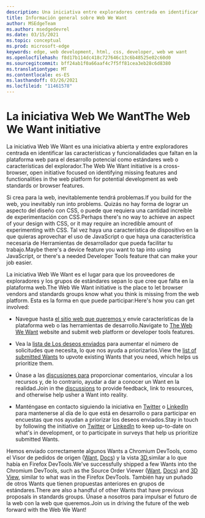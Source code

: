 ```yaml
---
description: Una iniciativa entre exploradores centrada en identificar las características y funcionalidades que faltan en la plataforma web para el desarrollo potencial como estándares web o características del explorador.
title: Información general sobre Web We Want
author: MSEdgeTeam
ms.author: msedgedevrel
ms.date: 03/15/2021
ms.topic: conceptual
ms.prod: microsoft-edge
keywords: edge, web development, html, css, developer, web we want
ms.openlocfilehash: f8d17b114dc418c727646c13c6b48525e02c60d0
ms.sourcegitcommit: bff24ab1f0a66aaf4c7f5ff81cea3eb28c6d8380
ms.translationtype: MT
ms.contentlocale: es-ES
ms.lasthandoff: 03/26/2021
ms.locfileid: "11461578"
---
```

# <a name="the-web-we-want-initiative"></a><span data-ttu-id="a48a1-104">La iniciativa Web We Want</span><span class="sxs-lookup"><span data-stu-id="a48a1-104">The Web We Want initiative</span></span>

<span data-ttu-id="a48a1-105">La iniciativa Web We Want es una iniciativa abierta y entre exploradores centrada en identificar las características y funcionalidades que faltan en la plataforma web para el desarrollo potencial como estándares web o características del explorador.</span><span class="sxs-lookup"><span data-stu-id="a48a1-105">The Web We Want initiative is a cross-browser, open initiative focused on identifying missing features and functionalities in the web platform for potential development as web standards or browser features.</span></span>

<span data-ttu-id="a48a1-106">Si crea para la web, inevitablemente tendrá problemas.</span><span class="sxs-lookup"><span data-stu-id="a48a1-106">If you build for the web, you inevitably run into problems.</span></span> <span data-ttu-id="a48a1-107">Quizás no hay forma de lograr un aspecto del diseño con CSS, o puede que requiera una cantidad increíble de experimentación con CSS.</span><span class="sxs-lookup"><span data-stu-id="a48a1-107">Perhaps there's no way to achieve an aspect of your design with CSS, or it may require an incredible amount of experimenting with CSS.</span></span> <span data-ttu-id="a48a1-108">Tal vez haya una característica de dispositivo en la que quieras aprovechar el uso de JavaScript o que haya una característica necesaria de Herramientas de desarrollador que pueda facilitar tu trabajo.</span><span class="sxs-lookup"><span data-stu-id="a48a1-108">Maybe there's a device feature you want to tap into using JavaScript, or there's a needed Developer Tools feature that can make your job easier.</span></span>

<span data-ttu-id="a48a1-109">La iniciativa Web We Want es el lugar para que los proveedores de exploradores y los grupos de estándares sepan lo que cree que falta en la plataforma web.</span><span class="sxs-lookup"><span data-stu-id="a48a1-109">The Web We Want initiative is the place to let browser vendors and standards groups know what you think is missing from the web platform.</span></span> <span data-ttu-id="a48a1-110">Esta es la forma en que puede participar:</span><span class="sxs-lookup"><span data-stu-id="a48a1-110">Here's how you can get involved:</span></span>

*   <span data-ttu-id="a48a1-111">Navegue hasta [el sitio web que queremos y][WebWeWant] envíe características de la plataforma web o las herramientas de desarrollo.</span><span class="sxs-lookup"><span data-stu-id="a48a1-111">Navigate to [The Web We Want][WebWeWant] website and submit web platform or developer tools features.</span></span>

*   <span data-ttu-id="a48a1-112">Vea la [lista de Los deseos enviados][WebWeWantWants] para aumentar el número de solicitudes que necesita, lo que nos ayuda a priorizarlos.</span><span class="sxs-lookup"><span data-stu-id="a48a1-112">View the [list of submitted Wants][WebWeWantWants] to upvote existing Wants that you need, which helps us prioritize them.</span></span>

*   <span data-ttu-id="a48a1-113">Únase a las [discusiones para][GithubWebWeWantDiscussions] proporcionar comentarios, vincular a los recursos y, de lo contrario, ayudar a dar a conocer un Want en la realidad.</span><span class="sxs-lookup"><span data-stu-id="a48a1-113">Join in the [discussions][GithubWebWeWantDiscussions] to provide feedback, link to resources, and otherwise help usher a Want into reality.</span></span>

*   <span data-ttu-id="a48a1-114">Manténgase en contacto siguiendo la iniciativa en [Twitter][TwitterWebWeWant] o [LinkedIn][LinkedInWebWeWant] para mantenerse al día de lo que está en desarrollo o para participar en encuestas que nos ayudan a priorizar los deseos enviados.</span><span class="sxs-lookup"><span data-stu-id="a48a1-114">Stay in touch by following the initiative on [Twitter][TwitterWebWeWant] or [LinkedIn][LinkedInWebWeWant] to keep up-to-date on what's in development, or to participate in surveys that help us prioritize submitted Wants.</span></span>

<span data-ttu-id="a48a1-115">Hemos enviado correctamente algunos Wants a Chromium DevTools, como el Visor de pedidos de origen \([Want][WebWeWantWants64], [Docs][DevtoolsExperimentalFeaturesIndexSourceOrderViewer]\) y la vista [3D,][Devtools3DViewIndex]similar a lo que había en Firefox DevTools.</span><span class="sxs-lookup"><span data-stu-id="a48a1-115">We've successfully shipped a few Wants into the Chromium DevTools, such as the Source Order Viewer \([Want][WebWeWantWants64], [Docs][DevtoolsExperimentalFeaturesIndexSourceOrderViewer]\) and [3D View][Devtools3DViewIndex], similar to what was in the Firefox DevTools.</span></span> <span data-ttu-id="a48a1-116">También hay un puñado de otros Wants que tienen propuestas anteriores en grupos de estándares.</span><span class="sxs-lookup"><span data-stu-id="a48a1-116">There are also a handful of other Wants that have previous proposals in standards groups.</span></span> <span data-ttu-id="a48a1-117">Únase a nosotros para impulsar el futuro de la web con la web que queremos.</span><span class="sxs-lookup"><span data-stu-id="a48a1-117">Join us in driving the future of the web forward with the Web We Want!</span></span>

<!-- links -->  

[Devtools3DViewIndex]: ../devtools-guide-chromium/3d-view/index.md "Vista 3D | Microsoft Docs"

[DevtoolsExperimentalFeaturesIndexSourceOrderViewer]: ../devtools-guide-chromium/experimental-features/index.md#source-order-viewer "Visor de pedidos de origen: características experimentales | Microsoft Docs"

[WebWeWant]: https://webwewant.fyi "La web que queremos"

[WebWeWantWants]: https://webwewant.fyi/wants "Lo que queremos | La web que queremos"

[GithubWebWeWantDiscussions]: https://github.com/WebWeWant/webwewant.fyi/discussions "Vamos a analizar la web que queremos | GitHub"

[TwitterWebWeWant]: https://twitter.com/webwewantfyi "La web que queremos | Twitter"

[LinkedInWebWeWant]: https://www.linkedin.com/company/the-web-we-want "La web que queremos | LinkedIn"

[WebWeWantWants64]: https://webwewant.fyi/wants/64 "Quiero un visor de pedidos de origen para el contenido reorganizado: ¿Qué queremos | La web que queremos"
